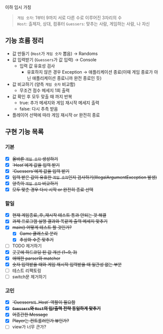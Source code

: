 이하 임시 가칭
> `게임 숫자`: 1부터 9까지 서로 다른 수로 이루어진 3자리의 수  
> `Host`: 출제자, 상대, 컴퓨터
> `Guessers`: 맞추는 사람, 게임하는 사람, 나 자신

## 기능 흐름 정리

- 값 만들기 (`Host`가 `게임 숫자` 뽑음) → Randoms
- 값 입력받기 (`Guessers`가 값 입력) → Console
    - 입력 값 유효성 검사
        - 유효하지 않은 경우 Exception → 애플리케이션 종료(이때 게임 종료가 아닌 애플리케이션 종료니까 완전 종료인 듯)
- 값 비교하기 (양측 `게임 숫자` 비교함)
    - 무조건 점수 메세지 1회 출력
- 값 확인 후 모두 맞출 때 까지 반복
    - true: 추가 메세지와 게임 재시작 메세지 출력
    - false: 다시 추측 받음
- 플레이어 선택에 따라 게임 재시작 or 완전히 종료

## 구현 기능 목록

### 기본

- [x] ~~올바른 `게임 숫자` 생성하기~~
- [x] ~~\`Host`에게 값을 입력 받기~~
- [x] ~~\`Guessers`에게 값을 입력 받기~~
- [x] ~~입력 받은 값이 유효한 `게임 숫자`인지 검사하기(IllegalArgumentException 발생)~~
- [x] ~~양측의 `게임 숫자` 비교하기~~
- [x] ~~모두 맞춘 경우 다시 시작 or 완전히 종료 선택~~

### 할일

- [x] ~~현재 게임종료_후_재시작 테스트 통과 안되는 것 해결~~
- [x] ~~과제 프로그램 실행 결과와 똑같게 출력 메세지 맞추기~~
- [x] ~~main() 어떻게 테스트 할 것인가?~~
    - [x] ~~Game 클래스로 분리~~
    - [x] ~~추상화 수준 맞추기~~
- [ ] TODO 제거하기
- [x] ~~곳곳에 하드코딩 된 값 개선 (1~9, 3)~~
- [x] ~~애매한 parser와 matcher~~
- [x] ~~숫자 입력받을 때와 게임 재시작 입력받을 때 일관성 없는 부분~~
- [ ] 테스트 리팩토링
- [ ] switch문 제거하기

### 고민

- [x] ~~\`Guessers`와 `Host` 역할이 필요함~~
- [x] ~~**`Guessers`와 `Host`의 입/출력 전략 동일하게 맞추기**~~
- [x] ~~어중간한 Message~~
- [x] ~~Player는 컨트롤러인가 뷰인가?~~
- [ ] view가 너무 큰가?